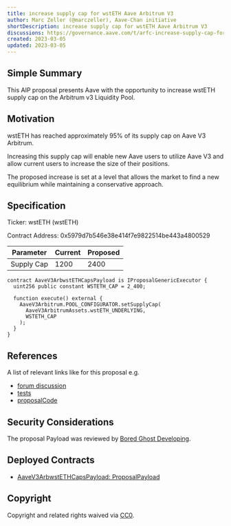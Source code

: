 ```yaml
---
title: increase supply cap for wstETH Aave Arbitrum V3
author: Marc Zeller (@marczeller), Aave-Chan initiative
shortDescription: increase supply cap for wstETH Aave Arbitrum V3
discussions: https://governance.aave.com/t/arfc-increase-supply-cap-for-wsteth-aave-arbitrum-v3/12163
created: 2023-03-05
updated: 2023-03-05
---
```


## Simple Summary
This AIP proposal presents Aave with the opportunity to increase wstETH supply cap on the Arbitrum v3 Liquidity Pool.

## Motivation

wstETH has reached approximately 95% of its supply cap on Aave V3 Arbitrum.

Increasing this supply cap will enable new Aave users to utilize Aave V3 and allow current users to increase the size of their positions.

The proposed increase is set at a level that allows the market to find a new equilibrium while maintaining a conservative approach.

## Specification

Ticker: wstETH (wstETH)

Contract Address: 0x5979d7b546e38e414f7e9822514be443a4800529

| Parameter | Current | Proposed |
| --- | --- | --- |
| Supply Cap | 1200 | 2400 |


```solidity
contract AaveV3ArbwstETHCapsPayload is IProposalGenericExecutor {
  uint256 public constant WSTETH_CAP = 2_400;

  function execute() external {
    AaveV3Arbitrum.POOL_CONFIGURATOR.setSupplyCap(
      AaveV3ArbitrumAssets.wstETH_UNDERLYING,
      WSTETH_CAP
    );
  }
}
```

## References

A list of relevant links like for this proposal e.g.

- [forum discussion](https://governance.aave.com/t/arfc-increase-supply-cap-for-wsteth-aave-arbitrum-v3/12163)
- [tests](https://github.com/bgd-labs/aave-proposals/blob/master/src/test/mainnet/AaveV3ArbwstETHSupplyCapsPayloadTest.t.sol)
- [proposalCode](https://github.com/bgd-labs/aave-proposals/blob/master/src/contracts/arbitrum/AaveV3ArbwstETHSupplyCapsPayload.sol)

## Security Considerations

The proposal Payload was reviewed by [Bored Ghost Developing](https://bgdlabs.com/).

## Deployed Contracts

- [AaveV3ArbwstETHCapsPayload: ProposalPayload](https://arbiscan.io/address/0xcdb9ea7f9443fa9e8ba6ebc9ef41c3ed75939663#code)

## Copyright

Copyright and related rights waived via [CC0](https://creativecommons.org/publicdomain/zero/1.0/).
